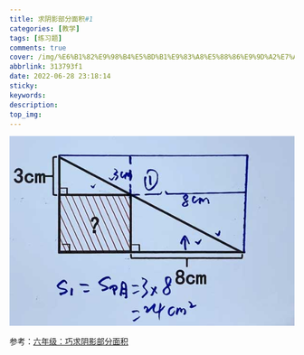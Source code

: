 ```yaml
---
title: 求阴影部分面积#1
categories: [教学]
tags: [练习题]
comments: true
cover: /img/%E6%B1%82%E9%98%B4%E5%BD%B1%E9%83%A8%E5%88%86%E9%9D%A2%E7%A7%AF-1/1.jpg
abbrlink: 313793f1
date: 2022-06-28 23:18:14
sticky:
keywords:
description:
top_img:
---
```


![](../img/%E6%B1%82%E9%98%B4%E5%BD%B1%E9%83%A8%E5%88%86%E9%9D%A2%E7%A7%AF-1/1.jpg)

参考：[六年级：巧求阴影部分面积](https://www.bilibili.com/video/BV1T94y1174i?spm_id_from=333.999.0.0&vd_source=cb4a6ad8978ef3ac986f741316ee2cc3)
